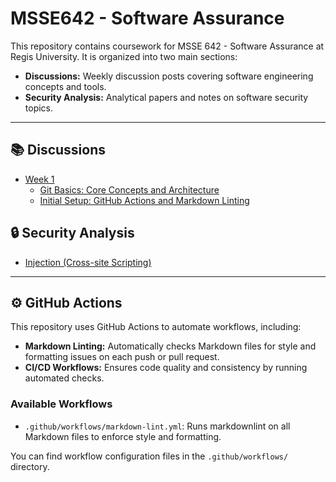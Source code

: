 # MSSE642 - Software Assurance

This repository contains coursework for MSSE 642 - Software Assurance at Regis University. It is organized into two main sections:

- **Discussions:** Weekly discussion posts covering software engineering concepts and tools.
- **Security Analysis:** Analytical papers and notes on software security topics.

---

## 📚 Discussions

- [Week 1](Discussions/week1/)
  - [Git Basics: Core Concepts and Architecture](Discussions/week1/discussion1.md)
  - [Initial Setup: GitHub Actions and Markdown Linting](Discussions/week1/initialSetup.md)

## 🔒 Security Analysis

- [Injection (Cross-site Scripting)](Security%20Analysis/week2/injection.md)

---

## ⚙️ GitHub Actions

This repository uses GitHub Actions to automate workflows, including:

- **Markdown Linting:** Automatically checks Markdown files for style and formatting issues on each push or pull request.
- **CI/CD Workflows:** Ensures code quality and consistency by running automated checks.

### Available Workflows

- `.github/workflows/markdown-lint.yml`: Runs markdownlint on all Markdown files to enforce style and formatting.
<!-- - `.github/workflows/ci.yml`: (If present) Runs tests and other CI checks to maintain code quality. -->

You can find workflow configuration files in the `.github/workflows/` directory.
